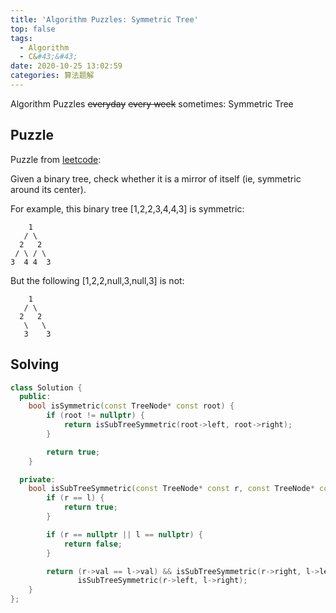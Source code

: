 ```yaml
---
title: 'Algorithm Puzzles: Symmetric Tree'
top: false
tags:
  - Algorithm
  - C&#43;&#43;
date: 2020-10-25 13:02:59
categories: 算法题解
---
```

Algorithm Puzzles ~~everyday~~ ~~every week~~ sometimes: Symmetric Tree

<!--more-->

## Puzzle

Puzzle from [leetcode](https://leetcode.com):

Given a binary tree, check whether it is a mirror of itself (ie, symmetric around its center).

For example, this binary tree [1,2,2,3,4,4,3] is symmetric:

```
    1
   / \
  2   2
 / \ / \
3  4 4  3
```

But the following [1,2,2,null,3,null,3] is not:
```
    1
   / \
  2   2
   \   \
   3    3
```

## Solving

```cpp
class Solution {
  public:
    bool isSymmetric(const TreeNode* const root) {
        if (root != nullptr) {
            return isSubTreeSymmetric(root->left, root->right);
        }

        return true;
    }

  private:
    bool isSubTreeSymmetric(const TreeNode* const r, const TreeNode* const l) {
        if (r == l) {
            return true;
        }

        if (r == nullptr || l == nullptr) {
            return false;
        }

        return (r->val == l->val) && isSubTreeSymmetric(r->right, l->left) &&
               isSubTreeSymmetric(r->left, l->right);
    }
};
```
